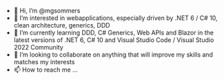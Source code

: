 - 👋 Hi, I’m @mgsommers
- 👀 I’m interested in webapplications, especially driven by .NET 6 / C# 10, clean architecture, generics, DDD
- 🌱 I’m currently learning DDD, C# Generics, Web APIs and Blazor in the latest versions of .NET 6, C# 10 and Visual Studio Code / Visual Studio 2022 Community
- 💞️ I’m looking to collaborate on anything that will improve my skills and matches my interests
- 📫 How to reach me ...

<!---
mgsommers/mgsommers is a ✨ special ✨ repository because its `README.md` (this file) appears on your GitHub profile.
You can click the Preview link to take a look at your changes.
--->
